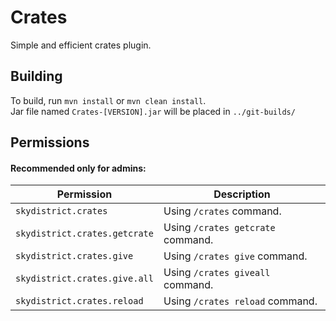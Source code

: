 # Crates
Simple and efficient crates plugin.

## Building
To build, run `mvn install` or `mvn clean install`.  
Jar file named `Crates-[VERSION].jar` will be placed in `../git-builds/`

## Permissions
#### Recommended only for admins:
Permission | Description
--- | ---
`skydistrict.crates` | Using `/crates` command.
`skydistrict.crates.getcrate` | Using `/crates getcrate` command.
`skydistrict.crates.give` | Using `/crates give` command.
`skydistrict.crates.give.all` | Using `/crates giveall` command.
`skydistrict.crates.reload` | Using `/crates reload` command.
